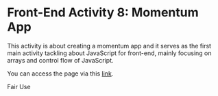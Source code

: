 # Front-End Activity 8: Momentum App

This activity is about creating a momentum app and it serves as the first main activity tackling about JavaScript for front-end, mainly focusing on arrays and control flow of JavaScript.

You can access the page via this [link](https://patricklsamson.github.io/batch8-activities/a8-momentum-app/index.html).

Fair Use
